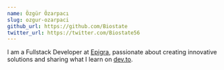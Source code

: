 ```yaml
---
name: Özgür Özarpacı
slug: ozgur-ozarpaci
github_url: https://github.com/Biostate
twitter_url: https://twitter.com/Biostate56
---
```


I am a Fullstack Developer at [Epigra](https://epigra.com), passionate about creating innovative solutions and sharing what I learn on [dev.to](https://dev.to/biostate).
